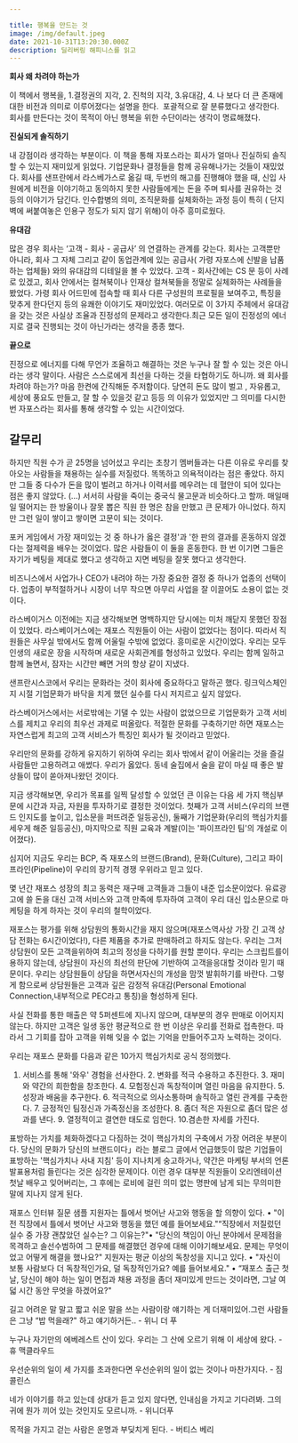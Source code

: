 ```yaml
---

title: 행복을 만드는 것
image: /img/default.jpeg
date: 2021-10-31T13:20:30.000Z
description: 딜리버링 해피니스를 읽고
---
```

**회사 왜 차려야 하는가**

이 책에서 행복을, 1.결정권의 지각, 2. 진척의 지각, 3.유대감, 4. 나 보다 더 큰 존재에 대한 비전과 의미로 이루어졌다는 설명을 한다.  포괄적으로 잘 분류했다고 생각한다.  회사를 만든다는 것이 목적이 아닌 행복을 위한 수단이라는 생각이 명료해졌다.

**진실되게 솔직하기**

내 강점이라 생각하는 부분이다. 이 책을 통해 자포스라는 회사가 얼마나 진실하되 솔직할 수 있는지 재미있게 읽었다. 기업문화나 결정들을 함께 공유해나가는 것들이 재밌었다. 회사를 샌프란에서 라스베가스로 옮길 때, 두번의 해고를 진행해야 했을 때, 신입 사원에게 비전을 이야기하고 동의하지 못한 사람들에게는 돈을 주며 퇴사를 권유하는 것 등의 이야기가 담긴다. 인수합병의 의미, 조직문화를 실체화하는 과정 등이 특히 ( 단지 벽에 써붙여놓은 인용구 정도가 되지 않기 위해)이 아주 흥미로웠다.

**유대감**

많은 경우 회사는 ‘고객 - 회사 - 공급사’ 의 연결하는 관계를 갖는다. 회사는 고객뿐만 아니라, 회사 그 자체 그리고 같이 동업관계에 있는 공급사( 가령 자포스에 신발을 납품하는 업체들) 와의 유대감의 디테일을 볼 수 있었다. 고객 - 회사간에는 CS 문 등이 사례로 있겠고, 회사 안에서는 컬쳐북이나 인재상 컬쳐북들을 정말로 실체화하는 사례들을 봤었다. 가령 회사 어드민에 접속할 때 회사 다른 구성원의 프로필을 보여주고, 특징을 맞추게 한다던지 등의 유쾌한 이야기도 재미있었다. 여러모로 이 3가지 주체에서 유대감을 갖는 것은 사실상 조율과 진정성의 문제라고 생각한다.최근 모든 일이 진정성의 에너지로 결국 진행되는 것이 아닌가라는 생각을 종종 했다.

**끝으로**

진정으로 에너지를 다해 무언가 조율하고 해결하는 것은 누구나 잘 할 수 있는 것은 아니라는 생각 말이다. 사람은 스스로에게 최선을 다하는 것을 타협하기도 하니까. 왜 회사를 차려야 하는가? 마음 한켠에 간직해둔 주저함이다. 당연히 돈도 많이 벌고 , 자유롭고, 세상에 풍요도 만들고, 잘 할 수 있을것 같고 등등 의 이유가 있었지만 그 의미를 다시한번 자포스라는 회사를 통해 생각할 수 있는 시간이었다.

## 갈무리

하지만 직원 수가 곧 25명을 넘어섰고 우리는 초창기 멤버들과는 다른 이유로 우리를 찾아오는 사람들을 채용하는 실수를 저질렀다. 똑똑하고 의욕적이라는 점은 좋았다. 하지만 그들 중 다수가 돈을 많이 벌려고 하거나 이력서를 메우려는 데 혈안이 되어 있다는 점은 좋지 않았다. (…) 서서히 사람을 죽이는 중국식 물고문과 비슷하다.고 할까. 매일매일 떨어지는 한 방울이나 잘못 뽑은 직원 한 명은 참을 만했고 큰 문제가 아니었다. 하지만 그런 일이 쌓이고 쌓이면 고문이 되는 것이다.


포커 게임에서 가장 재미있는 것 중 하나가 옳은 결정'과 '한 판의 결과를 혼동하지 않겠다는 절제력을 배우는 것이었다. 많은 사람들이 이 둘을 혼동한다. 한 번 이기면 그들은 자기가 베팅을 제대로 했다고 생각하고 지면 베팅을 잘못 했다고 생각한다. 


비즈니스에서 사업가나 CEO가 내려야 하는 가장 중요한 결정 중 하나가 업종의 선택이다. 업종이 부적절하거나 시장이 너무 작으면 아무리 사업을 잘 이끌어도 소용이 없는 것이다.


라스베이거스 이전에는 지금 생각해보면 명백하지만 당시에는 미처 깨닫지 못했던 장점이 있었다. 라스베이거스에는 재포스 직원들이 아는 사람이 없었다는 점이다. 따라서 직원들은 사무실 밖에서도 함께 어울릴 수밖에 없었다. 흥미로운 시간이었다. 우리는 모두 인생의 새로운 장을 시작하며 새로운 사회관계를 형성하고 있었다. 우리는 함께 일하고 함께 놀면서, 잠자는 시간만 빼면 거의 항상 같이 지냈다.

샌프란시스코에서 우리는 문화라는 것이 회사에 중요하다고 말하곤 했다. 링크익스체인지 시절 기업문화가 바닥을 치게 했던 실수를 다시 저지르고 싶지 않았다.

라스베이거스에서는 서로밖에는 기댈 수 있는 사람이 없었으므로 기업문화가 고객 서비스를 제치고 우리의 최우선 과제로 떠올랐다. 적절한 문화를 구축하기만 하면 재포스는 자연스럽게 최고의 고객 서비스가 특징인 회사가 될 것이라고 믿었다.

우리만의 문화를 강하게 유지하기 위하여 우리는 회사 밖에서 같이 어울리는 것을 즐길 사람들만 고용하려고 애썼다. 우리가 옳았다. 동네 술집에서 술을 같이 마실 때 좋은 발상들이 많이 쏟아져나왔던 것이다.

지금 생각해보면, 우리가 목표를 일찍 달성할 수 있었던 큰 이유는 다음 세 가지 핵심부문에 시간과 자금, 자원을 투자하기로 결정한 것이었다. 첫째가 고객 서비스(우리의 브랜드 인지도를 높이고, 입소문을 퍼뜨려준 일등공신), 둘째가 기업문화(우리의 핵심가치를 세우게 해준 일등공신), 마지막으로 직원 교육과 계발(이는 '파이프라인 팀'의 개설로 이어졌다).

심지어 지금도 우리는 BCP, 즉 재포스의 브랜드(Brand), 문화(Culture), 그리고 파이프라인(Pipeline)이 우리의 장기적 경쟁 우위라고 믿고 있다.


몇 년간 재포스 성장의 최고 동력은 재구매 고객들과 그들이 내준 입소문이었다. 유료광고에 쓸 돈을 대신 고객 서비스와 고객 만족에 투자하여 고객이 우리 대신 입소문으로 마케팅을 하게 하자는 것이 우리의 철학이었다.


재포스는 평가를 위해 상담원의 통화시간을 재지 않으며(재포스역사상 가장 긴 고객 상담 전화는 6시간이었다!), 다른 제품을 추가로 판매하려고 하지도 않는다. 우리는 그저 상담원이 모든 고객을위하여 최고의 정성을 다하기를 원할 뿐이다. 우리는 스크립트를이용하지 않는데, 상담원이 자신의 최선의 판단에 기반하여 고객을응대할 것이라 믿기 때문이다. 우리는 상담원들이 상담을 하면서자신의 개성을 맘껏 발휘하기를 바란다. 그렇게 함으로써 상담원들은 고객과 깊은 감정적 유대감(Personal Emotional Connection,내부적으로 PEC라고 통칭)을 형성하게 된다.

사실 전화를 통한 매출은 약 5퍼센트에 지나지 않으며, 대부분의 경우 판매로 이어지지 않는다. 하지만 고객은 일생 동안 평균적으로 한 번 이상은 우리를 전화로 접촉한다. 따라서 그 기회를 잡아 고객을 위해 잊을 수 없는 기억을 만들어주고자 노력하는 것이다.


우리는 재포스 문화를 다음과 같은 10가지 핵심가치로 공식 정의했다.

1. 서비스를 통해 '와우' 경험을 선사한다. 2. 변화를 적극 수용하고 추진한다. 3. 재미와 약간의 희한함을 창조한다. 4. 모험정신과 독창적이며 열린 마음을 유지한다. 5. 성장과 배움을 추구한다. 6. 적극적으로 의사소통하며 솔직하고 열린 관계를 구축한다. 7. 긍정적인 팀정신과 가족정신을 조성한다. 8. 좀더 적은 자원으로 좀더 많은 성과를 낸다. 9. 열정적이고 결연한 태도로 임한다. 10.겸손한 자세를 가진다.

표방하는 가치를 체화하겠다고 다짐하는 것이 핵심가치의 구축에서 가장 어려운 부분이다. 당신의 문화가 당신의 브랜드이다」라는 블로그 글에서 언급했듯이 많은 기업들이 표방하는 '핵심가치나 사내 지침' 등이 지나치게 숭고하거나, 약간은 마케팅 부서의 언론 발표용처럼 들린다는 것은 심각한 문제이다. 이런 경우 대부분 직원들이 오리엔테이션 첫날 배우고 잊어버리는, 그 후에는 로비에 걸린 의미 없는 명판에 남게 되는 무의미한 말에 지나지 않게 된다.

재포스 인터뷰 질문 샘플
지원자는 틀에서 벗어난 사고와 행동을 할 의향이 있다.
• "이전 직장에서 틀에서 벗어난 사고와 행동을 했던 예를 들어보세요."“직장에서 저질렀던 실수 중 가장 괜찮았던 실수는? 그 이유는?"• "당신의 책임이 아닌 분야에서 문제점을 목격하고 솔선수범하여 그 문제를 해결했던 경우에 대해 이야기해보세요. 문제는 무엇이었고 어떻게 해결을 했나요?"
지원자는 평균 이상의 독창성을 지니고 있다.
• "자신이 보통 사람보다 더 독창적인가요, 덜 독창적인가요? 예를 들어보세요."
• “재포스 출근 첫날, 당신이 해야 하는 일이 면접과 채용 과정을 좀더 재미있게 만드는 것이라면, 그날 여덟 시간 동안 무엇을 하겠어요?"


길고 어려운 말 말고 짧고 쉬운 말을 쓰는 사람이랑 얘기하는 게 더재미있어.그런 사람들은 그냥 “밥 먹을래?" 하고 얘기하거든.. - 위니 더 푸

누구나 자기만의 에베레스트 산이 있다. 우리는 그 산에 오르기 위해 이 세상에 왔다. - 휴 맥클라우드

우선순위의 일이 세 가지를 초과한다면 우선순위의 일이 없는 것이나 마찬가지다. - 짐 콜린스

네가 이야기를 하고 있는데 상대가 듣고 있지 않다면, 인내심을 가지고 기다려봐. 그의 귀에 뭔가 끼어 있는 것인지도 모르니까. - 위니더푸

목적을 가지고 걷는 사람은 운명과 부딪치게 된다. - 버티스 베리
